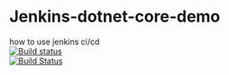 # Jenkins-dotnet-core-demo
how to use jenkins ci/cd
<br/>
[![Build status](https://chenzuo.visualstudio.com/uTest_One/_apis/build/status/uTest_One-.NET%20Desktop-CI)](https://chenzuo.visualstudio.com/uTest_One/_build/latest?definitionId=-1)
<br/>
[![Build Status](https://jenkins.jiehai-tech.com/buildStatus/icon?job=Jenkins-dotnet-core-demo)](https://jenkins.jiehai-tech.com/job/Jenkins-dotnet-core-demo)
